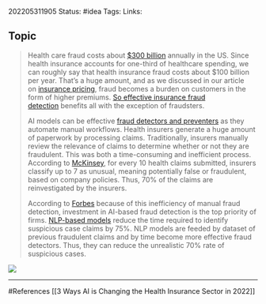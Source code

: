 202205311905
Status: #idea
Tags: 
Links:
## Topic
>Health care fraud costs about [$300 billion](https://www.nhcaa.org/tools-insights/about-health-care-fraud/the-challenge-of-health-care-fraud/) annually in the US. Since health insurance accounts for one-third of healthcare spending, we can roughly say that health insurance fraud costs about $100 billion per year. That’s a huge amount, and as we discussed in our article on [insurance pricing](https://research.aimultiple.com/insurance-pricing/), fraud becomes a burden on customers in the form of higher premiums. [So effective insurance fraud detection](https://research.aimultiple.com/insurance-fraud-detection/ "So effective insurance fraud detection") benefits all with the exception of fraudsters.
>
>AI models can be effective [fraud detectors and preventers](https://research.aimultiple.com/ai-fraud-detection/) as they automate manual workflows. Health insurers generate a huge amount of paperwork by processing claims. Traditionally, insurers manually review the relevance of claims to determine whether or not they are fraudulent. This was both a time-consuming and inefficient process. According to [McKinsey](https://www.mckinsey.com/industries/healthcare-systems-and-services/our-insights/artificial-intelligence-in-health-insurance-smart-claims-management-with-self-learning-software), for every 10 health claims submitted, insurers classify up to 7 as unusual, meaning potentially false or fraudulent, based on company policies. Thus, 70% of the claims are reinvestigated by the insurers.
>
>According to [Forbes](https://www.forbes.com/sites/insights-intelai/2019/02/11/can-ai-cure-what-ails-health-insurance/?sh=19c8fed2d59e) because of this inefficiency of manual fraud detection, investment in AI-based fraud detection is the top priority of firms. [NLP-based models](https://research.aimultiple.com/nlp-insurance/) reduce the time required to identify suspicious case claims by 75%. NLP models are feeded by dataset of previous fraudulent claims and by time become more effective fraud detectors. Thus, they can reduce the unrealistic 70% rate of suspicious cases.

![](https://research.aimultiple.com/wp-content/uploads/2021/12/Health-insurance-AI.png)


___
#References
[[3 Ways AI is Changing the Health Insurance Sector in 2022]]